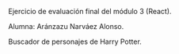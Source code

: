 Ejercicio de evaluación final del módulo 3 (React).

Alumna: Aránzazu Narváez Alonso.

Buscador de personajes de Harry Potter. 